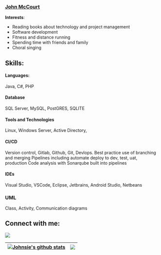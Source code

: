 ### [John McCourt](https://johnmccourt.com)



**Interests**:
- Reading books about technology and project management 
- Software development
- Fitness and distance running
- Spending time with friends and family
- Choral singing
  
## Skills:

#### Languages:
Java, C#, PHP

#### Database
SQL Server, MySQL, PostGRES, SQLITE

#### Tools and Technologies

Linux, Windows Server, Active Directory, 


#### CI/CD

Version control, Gitlab, Github, Git, Devlops. Best practice use of branching and merging
Pipelines including automate deploy to dev, test, uat, production
Code analysis with Sonarqube built into pipelines


#### IDEs
Visual Studio, VSCode, Eclipse, Jetbrains, Android Studio, Netbeans


### UML
Class, Activity, Communication diagrams



## Connect with me:

<p align = "center">

 [<img src="https://img.shields.io/badge/linkedin-%2312100E.svg?&style=for-the-badge&logo=linkedin&logoColor=white&color=black" />](https://www.linkedin.com/in/jpmccourt/)



| <a href="https://github.com/johnsie/github-readme-stats"><img align="center" src="https://github-readme-stats.vercel.app/api?username=johnsie&show_icons=true&include_all_commits=true&theme=buefy&hide_border=true" alt="Johnsie's github stats" /></a> | <a href="https://github.com/johnsie/github-readme-stats"><img align="center" src="https://github-readme-stats.vercel.app/api/top-langs/?username=johnsie&layout=compact&theme=buefy&hide_border=true" /></a> |
| ------------- | ------------- |


<!--
**themlphdstudent/themlphdstudent** is a ✨ _special_ ✨ repository because its `README.md` (this file) appears on your GitHub profile.

Here are some ideas to get you started:

- 🔭 I’m currently working on ...
- 🌱 I’m currently learning ...
- 👯 I’m looking to collaborate on ...
- 🤔 I’m looking for help with ...
- 💬 Ask me about ...
- 📫 How to reach me: ...
- 😄 Pronouns: ...
- ⚡ Fun fact: ...
-->
